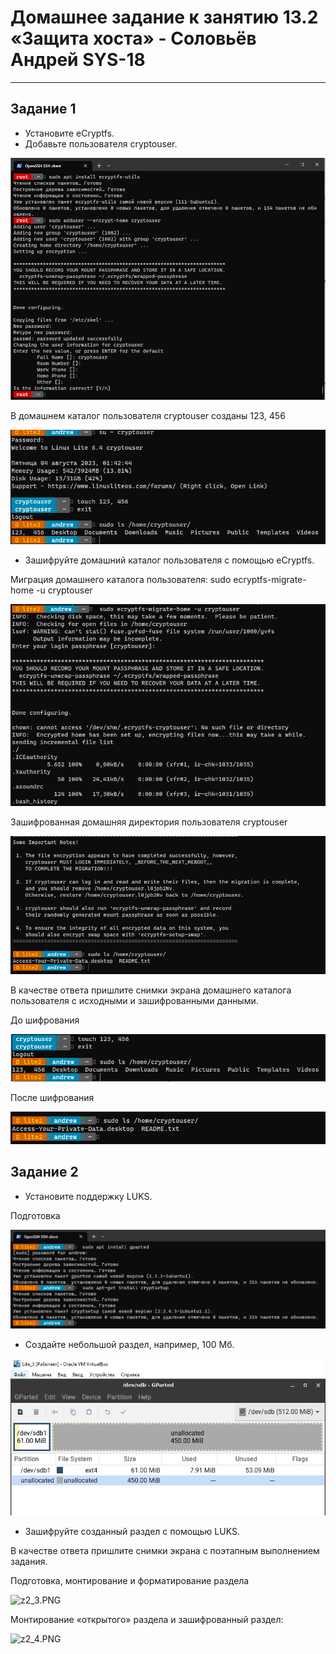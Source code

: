 

# Домашнее задание к занятию 13.2 «Защита хоста» - Соловьёв Андрей SYS-18

---

## Задание 1

- Установите eCryptfs.
- Добавьте пользователя cryptouser.

![User_cryptouser.PNG](https://github.com/Andrewsolo1969/13-2-hw/blob/main/img/User_cryptouser.PNG)

В домашнем каталог пользователя cryptouser созданы 123, 456

![touch.PNG](https://github.com/Andrewsolo1969/13-2-hw/blob/main/img/touch.PNG)


- Зашифруйте домашний каталог пользователя с помощью eCryptfs.

Миграция домашнего каталога пользователя:
sudo ecryptfs-migrate-home -u cryptouser

![migr.PNG](https://github.com/Andrewsolo1969/13-2-hw/blob/main/img/migr.PNG)

Зашифрованная домашняя директория пользователя cryptouser


![crypto1.PNG](https://github.com/Andrewsolo1969/13-2-hw/blob/main/img/crypto1.PNG)





В качестве ответа пришлите снимки экрана домашнего каталога пользователя с исходными и зашифрованными данными.

До шифрования

![before.PNG](https://github.com/Andrewsolo1969/13-2-hw/blob/main/img/before.PNG)

После шифрования

![after.PNG](https://github.com/Andrewsolo1969/13-2-hw/blob/main/img/after.PNG)


## Задание 2

- Установите поддержку LUKS.

 Подготовка

 ![z2_1.PNG](https://github.com/Andrewsolo1969/13-2-hw/blob/main/img/z2_1.PNG)

- Создайте небольшой раздел, например, 100 Мб.

 ![gpart.PNG](https://github.com/Andrewsolo1969/13-2-hw/blob/main/img/gpart.PNG)


- Зашифруйте созданный раздел с помощью LUKS.

В качестве ответа пришлите снимки экрана с поэтапным выполнением задания.


Подготовка, монтирование и форматирование раздела


![z2_3.PNG](https://github.com/Andrewsolo1969/13-1-hw/blob/main/img/z2_3.PNG)

Монтирование «открытого» раздела и зашифрованный раздел:

![z2_4.PNG](https://github.com/Andrewsolo1969/13-1-hw/blob/main/img/z2_4.PNG)
























 
